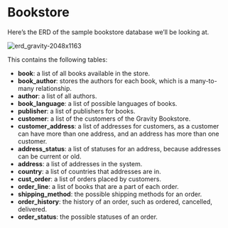 # Bookstore

Here’s the ERD of the sample bookstore database we’ll be looking at.

![erd_gravity-2048x1163](https://github.com/alexjeq/gravity-bookstore/assets/74671209/06eb1a91-9e55-433a-a4bf-6c3e0a85a95d)

This contains the following tables:
* **book**: a list of all books available in the store.
* **book_author**: stores the authors for each book, which is a many-to-many relationship.
* **author**: a list of all authors.
* **book_language**: a list of possible languages of books.
* **publisher**: a list of publishers for books.
* **customer**: a list of the customers of the Gravity Bookstore.
* **customer_address**: a list of addresses for customers, as a customer can have more than one address, and an address has more than one customer.
* **address_status**: a list of statuses for an address, because addresses can be current or old.
* **address**: a list of addresses in the system.
* **country**: a list of countries that addresses are in.
* **cust_order**: a list of orders placed by customers.
* **order_line**: a list of books that are a part of each order.
* **shipping_method**: the possible shipping methods for an order.
* **order_history**: the history of an order, such as ordered, cancelled, delivered.
* **order_status**: the possible statuses of an order.
